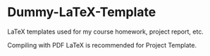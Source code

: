 # Dummy-LaTeX-Template
LaTeX templates used for my course homework, project report, etc.

Compiling with PDF LaTeX is recommended for Project Template.
